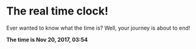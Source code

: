 # The real time clock!

Ever wanted to know what the time is? Well, your journey is about to end!

**The time is Nov 20, 2017, 03:54**